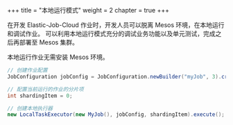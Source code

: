 +++
title = "本地运行模式"
weight = 2
chapter = true
+++

在开发 Elastic-Job-Cloud 作业时，开发人员可以脱离 Mesos 环境，在本地运行和调试作业。
可以利用本地运行模式充分的调试业务功能以及单元测试，完成之后再部署至 Mesos 集群。

本地运行作业无需安装 Mesos 环境。

```java
// 创建作业配置
JobConfiguration jobConfig = JobConfiguration.newBuilder("myJob", 3).cron("0/5 * * * * ?").build();

// 配置当前运行的作业的分片项
int shardingItem = 0;

// 创建本地执行器
new LocalTaskExecutor(new MyJob(), jobConfig, shardingItem).execute();
```
